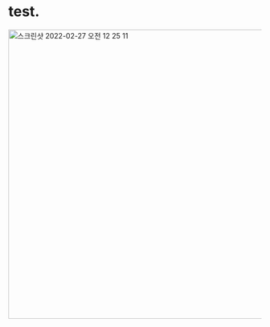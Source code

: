 # test. 
<img width="576" alt="스크린샷 2022-02-27 오전 12 25 11" src="https://user-images.githubusercontent.com/13060192/155848766-c08eb8c3-d197-4fbb-93e6-fa86881bd103.png">
